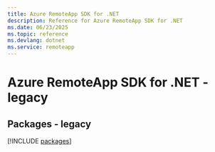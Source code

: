```yaml
---
title: Azure RemoteApp SDK for .NET
description: Reference for Azure RemoteApp SDK for .NET
ms.date: 06/23/2025
ms.topic: reference
ms.devlang: dotnet
ms.service: remoteapp
---
```

# Azure RemoteApp SDK for .NET - legacy
## Packages - legacy
[!INCLUDE [packages](remoteapp-index.md)]